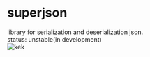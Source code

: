 # superjson
library for serialization and deserialization json.  
status: unstable(in development)  
![kek](https://c.tenor.com/iVZpIxEDZGUAAAAC/dab-dabonthehaterz.gif)


